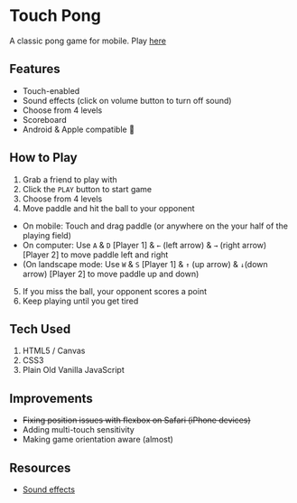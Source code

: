 # Touch Pong
A classic pong game for mobile. Play [here](https://sdchang1120.github.io/pong-mobile)

## Features
- Touch-enabled
- Sound effects (click on volume button to turn off sound)
- Choose from 4 levels
- Scoreboard
- Android & Apple compatible 🙌

## How to Play
1. Grab a friend to play with
2. Click the `PLAY` button to start game
3. Choose from 4 levels
4. Move paddle and hit the ball to your opponent
 - On mobile: Touch and drag paddle (or anywhere on the your half of the playing field)
 - On computer: Use `A` & `D` [Player 1] & `←` (left arrow) & `→` (right arrow) [Player 2] to move paddle left and right
 - (On landscape mode: Use `W` & `S` [Player 1] & `↑` (up arrow) & `↓`(down arrow) [Player 2] to move paddle up and down)
5. If you miss the ball, your opponent scores a point
6. Keep playing until you get tired

## Tech Used
1. HTML5 / Canvas
2. CSS3
3. Plain Old Vanilla JavaScript

## Improvements
- ~~Fixing position issues with flexbox on Safari (iPhone devices)~~
- Adding multi-touch sensitivity
- Making game orientation aware (almost)

## Resources
- [Sound effects](http://www.freesound.org)
